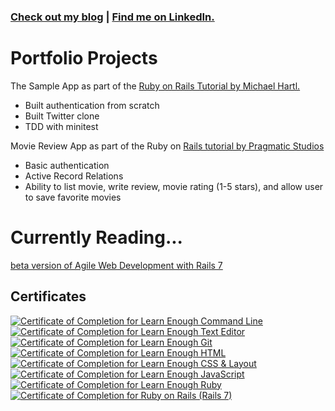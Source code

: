 ### <a href="https://medium.com/@thomas.nathanm">Check out my blog</a> | <a href="https://www.linkedin.com/in/nathan-thomas-b95657230/">Find me on LinkedIn.</a>

# Portfolio Projects
The Sample App as part of the <a href="https://www.learnenough.com/ruby-on-rails-7th-edition">Ruby on Rails Tutorial by Michael Hartl.</a>
<ul>
  <li>Built authentication from scratch</li>
  <li>Built Twitter clone</li>
  <li>TDD with minitest</li>
</ul>

Movie Review App as part of the Ruby on <a href="https://pragmaticstudio.com/courses/rails">Rails tutorial by Pragmatic Studios</a>
<ul>
  <li>Basic authentication</li>
  <li>Active Record Relations</li>
  <li>Ability to list movie, write review, movie rating (1-5 stars), and allow user to save favorite movies</li>
 </ul>

# Currently Reading...
<a href="https://pragprog.com/titles/rails7/agile-web-development-with-rails-7/">beta version of Agile Web Development with Rails 7</a>

## Certificates
<a href="https://www.learnenough.com/certificates/e130dced"><img src="https://www.learnenough.com/certificates/e130dced/command-line-tutorial.svg" alt="Certificate of Completion for Learn Enough Command Line"></a><a href="https://www.learnenough.com/certificates/e130dced"><img src="https://www.learnenough.com/certificates/e130dced/text-editor-tutorial.svg" alt="Certificate of Completion for Learn Enough Text Editor"></a><a href="https://www.learnenough.com/certificates/e130dced"><img src="https://www.learnenough.com/certificates/e130dced/git-tutorial.svg" alt="Certificate of Completion for Learn Enough Git"></a><a href="https://www.learnenough.com/certificates/e130dced"><img src="https://www.learnenough.com/certificates/e130dced/html-tutorial.svg" alt="Certificate of Completion for Learn Enough HTML"></a><a href="https://www.learnenough.com/certificates/e130dced"><img src="https://www.learnenough.com/certificates/e130dced/css-and-layout-tutorial.svg" alt="Certificate of Completion for Learn Enough CSS &amp; Layout"></a><a href="https://www.learnenough.com/certificates/e130dced"><img src="https://www.learnenough.com/certificates/e130dced/javascript-tutorial.svg" alt="Certificate of Completion for Learn Enough JavaScript"></a><a href="https://www.learnenough.com/certificates/e130dced"><img src="https://www.learnenough.com/certificates/e130dced/ruby-tutorial.svg" alt="Certificate of Completion for Learn Enough Ruby"></a><a href="https://www.learnenough.com/certificates/e130dced"><img src="https://www.learnenough.com/certificates/e130dced/ruby-on-rails-7th-edition-tutorial.svg" alt="Certificate of Completion for Ruby on Rails (Rails 7)"></a>





<!--

**ThomasNathan/ThomasNathan** is a ✨ _special_ ✨ repository because its `README.md` (this file) appears on your GitHub profile.

Here are some ideas to get you started:

- 🔭 I’m currently working on ...
- 🌱 I’m currently learning ...
- 👯 I’m looking to collaborate on ...
- 🤔 I’m looking for help with ...
- 💬 Ask me about ...
- 📫 How to reach me: ...
- 😄 Pronouns: ...
- ⚡ Fun fact: ...
-->
